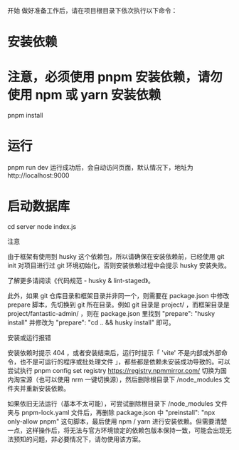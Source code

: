 开始
做好准备工作后，请在项目根目录下依次执行以下命令：

# 安装依赖
# 注意，必须使用 pnpm 安装依赖，请勿使用 npm 或 yarn 安装依赖
pnpm install

# 运行
pnpm run dev
运行成功后，会自动访问页面，默认情况下，地址为 http://localhost:9000

# 启动数据库
cd server
node index.js

注意

由于框架有使用到 husky 这个依赖包，所以请确保在安装依赖前，已经使用 git init 对项目进行过 git 环境初始化，否则安装依赖过程中会提示 husky 安装失败。

了解更多请阅读《代码规范 - husky & lint-staged》。

此外，如果 git 仓库目录和框架目录并非同一个，则需要在 package.json 中修改 prepare 脚本，先切换到 git 所在目录。例如 git 目录是 project/ ，而框架目录是 project/fantastic-admin/ ，则在 package.json 里找到 "prepare": "husky install" 并修改为 "prepare": "cd .. && husky install" 即可。

安装或运行报错

安装依赖时提示 404 ，或者安装结束后，运行时提示「 'vite' 不是内部或外部命令，也不是可运行的程序或批处理文件 」，都些都是依赖未安装成功导致的。可以尝试执行 pnpm config set registry https://registry.npmmirror.com/ 切换为国内淘宝源（也可以使用 nrm 一键切换源），然后删除根目录下 /node_modules 文件夹并重新安装依赖。

如果依旧无法运行（基本不太可能），可尝试删除根目录下 /node_modules 文件夹与 pnpm-lock.yaml 文件后，再删除 package.json 中 "preinstall": "npx only-allow pnpm" 这句脚本，最后使用 npm / yarn 进行安装依赖。但需要清楚一点，这样操作后，将无法与官方环境锁定的依赖包版本保持一致，可能会出现无法预知的问题，非必要情况下，请勿使用该方案。
